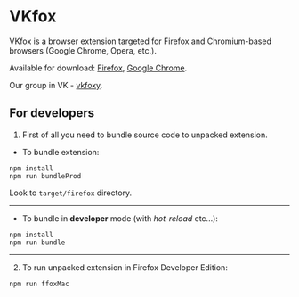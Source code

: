 VKfox
=========
VKfox is a browser extension targeted for Firefox and Chromium-based browsers (Google Chrome, Opera, etc.).

Available for download:
 [Firefox](https://addons.mozilla.org/ru/firefox/addon/vkfoxx/),
 [Google Chrome](https://chrome.google.com/webstore/detail/vkfoxx/jiopicfpmajlonjbckpdejadefhgmakc).

Our group in VK - [vkfoxy](https://vk.com/vkfoxy).


## For developers
1) First of all you need to bundle source code to unpacked extension.

* To bundle extension:

```
npm install
npm run bundleProd
````
Look to `target/firefox` directory.

<hr>

* To bundle in **developer** mode (with *hot-reload* etc...):
```
npm install
npm run bundle
````

---

2) To run unpacked extension in Firefox Developer Edition:
````
npm run ffoxMac
````